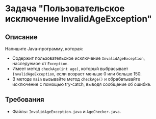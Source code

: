 # Задача "Пользовательское исключение InvalidAgeException"

## Описание

Напишите Java-программу, которая:

- Содержит пользовательское исключение `InvalidAgeException`, наследуемое от `Exception`.
- Имеет метод `checkAge(int age)`, который выбрасывает `InvalidAgeException`, если возраст меньше 0 или больше 150.
- В методе `main` вызывайте метод `checkAge()` и обрабатывайте исключение с помощью try-catch, выводя сообщение об
  ошибке.

## Требования

- Файлы: `InvalidAgeException.java` и `AgeChecker.java`.
